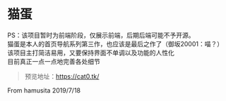# 猫蛋  
PS：该项目暂时为前端阶段，仅展示前端，后期后端可能不予开源。  
猫蛋是本人的首页导航系列第三作，也应该是最后之作了（御坂20001：喵？）  
该项目主打简洁易用，又要保持界面不单调以及功能的人性化  
目前真正一点一点地完善各处细节  
> 预览地址：https://cat0.tk/  

From hamusita 2019/7/18  
